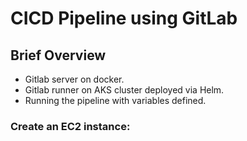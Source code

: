 #  CICD Pipeline using GitLab

## Brief Overview 
- Gitlab server on docker.
- Gitlab runner on AKS cluster deployed via Helm.
- Running the pipeline with variables defined.

### Create an EC2 instance:
   